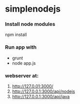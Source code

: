 # simplenodejs

### Install node modules
npm install
### Run app with
* grunt
* node app.js

### webserver at:
1. http://127.0.01:3000/
2. http://127.0.0.1:3000/api/nodejs
3. http://127.0.0.1:3000/api/java
